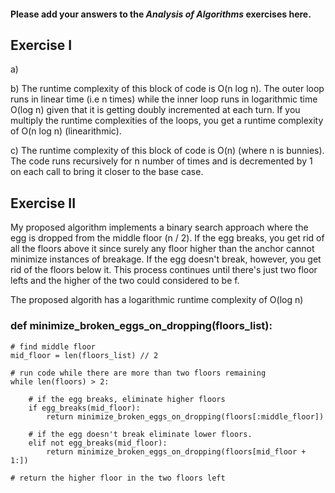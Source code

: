 #### Please add your answers to the ***Analysis of  Algorithms*** exercises here.

## Exercise I

a)


b)
The runtime complexity of this block of code is O(n log n). The outer loop runs in linear time (i.e n times) while the inner loop runs in logarithmic time O(log n) given that it is getting doubly incremented at each turn. If you multiply the runtime complexities of the loops, you get a runtime complexity of O(n log n) (linearithmic). 

c)
The runtime complexity of this block of code is O(n) (where n is bunnies). The code runs recursively for n number of times and is decremented by 1 on each call to bring it closer to the base case. 


## Exercise II
My proposed algorithm implements a binary search approach where the egg is dropped from the middle floor (n / 2). If the egg breaks, you get rid of all the floors above it since surely any floor higher than the anchor cannot minimize instances of breakage. If the egg doesn't break, however, you get rid of the floors below it. This process continues until there's just two floor lefts and the higher of the two could considered to be f. 

The proposed algorith has a logarithmic runtime complexity of O(log n)

### def minimize_broken_eggs_on_dropping(floors_list):
    # find middle floor
    mid_floor = len(floors_list) // 2

    # run code while there are more than two floors remaining
    while len(floors) > 2:

        # if the egg breaks, eliminate higher floors
        if egg_breaks(mid_floor):
            return minimize_broken_eggs_on_dropping(floors[:middle_floor])

        # if the egg doesn't break eliminate lower floors.
        elif not egg_breaks(mid_floor):
            return minimize_broken_eggs_on_dropping(floors[mid_floor + 1:])

    # return the higher floor in the two floors left
